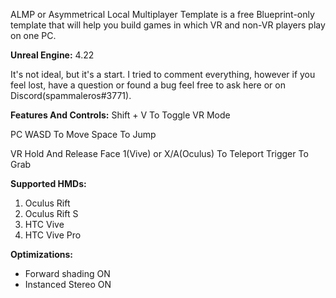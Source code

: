 ALMP or Asymmetrical Local Multiplayer Template is a free Blueprint-only template that will help you build games in which VR and non-VR players play on one PC.

**Unreal Engine:** 4.22

It's not ideal, but it's a start. I tried to comment everything, however if you feel lost, have a question or found a bug feel free to ask here or on Discord(spammaleros#3771).

**Features And Controls:**
Shift + V To Toggle VR Mode

PC
WASD To Move
Space To Jump

VR
Hold And Release Face 1(Vive) or X/A(Oculus) To Teleport
Trigger To Grab

**Supported HMDs:**
1. Oculus Rift
2. Oculus Rift S
3. HTC Vive
4. HTC Vive Pro

**Optimizations:**
- Forward shading ON
- Instanced Stereo ON
